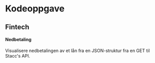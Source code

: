 # Kodeoppgave

## Fintech

#### Nedbetaling

Visualisere nedbetalingen av et lån fra en JSON-struktur fra en GET til Stacc's API. 
